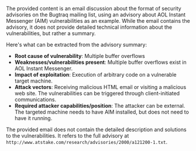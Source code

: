 The provided content is an email discussion about the format of security advisories on the Bugtraq mailing list, using an advisory about AOL Instant Messenger (AIM) vulnerabilities as an example. While the email contains the advisory, it does not provide detailed technical information about the vulnerabilities, but rather a summary.

Here's what can be extracted from the advisory summary:

*   **Root cause of vulnerability**: Multiple buffer overflows
*   **Weaknesses/vulnerabilities present**: Multiple buffer overflows exist in AOL Instant Messenger.
*  **Impact of exploitation**: Execution of arbitrary code on a vulnerable target machine.
*   **Attack vectors**: Receiving malicious HTML email or visiting a malicious web site. The vulnerabilities can be triggered through client-initiated communications.
*  **Required attacker capabilities/position**: The attacker can be external. The targeted machine needs to have AIM installed, but does not need to have it running.

The provided email does not contain the detailed description and solutions to the vulnerabilities. It refers to the full advisory at `http://www.atstake.com/research/advisories/2000/a121200-1.txt`.